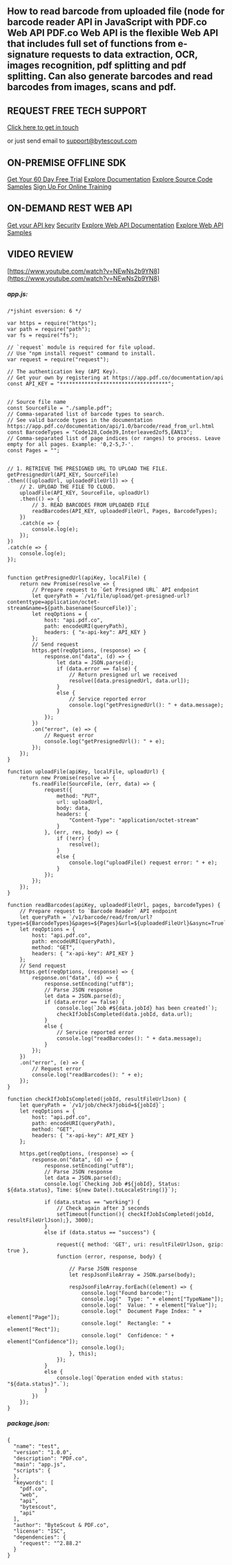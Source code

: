 ## How to read barcode from uploaded file (node for barcode reader API in JavaScript with PDF.co Web API PDF.co Web API is the flexible Web API that includes full set of functions from e-signature requests to data extraction, OCR, images recognition, pdf splitting and pdf splitting. Can also generate barcodes and read barcodes from images, scans and pdf.

## REQUEST FREE TECH SUPPORT

[Click here to get in touch](https://bytescout.zendesk.com/hc/en-us/requests/new?subject=PDF.co%20Web%20API%20Question)

or just send email to [support@bytescout.com](mailto:support@bytescout.com?subject=PDF.co%20Web%20API%20Question) 

## ON-PREMISE OFFLINE SDK 

[Get Your 60 Day Free Trial](https://bytescout.com/download/web-installer?utm_source=github-readme)
[Explore Documentation](https://bytescout.com/documentation/index.html?utm_source=github-readme)
[Explore Source Code Samples](https://github.com/bytescout/ByteScout-SDK-SourceCode/)
[Sign Up For Online Training](https://academy.bytescout.com/)


## ON-DEMAND REST WEB API

[Get your API key](https://app.pdf.co/signup?utm_source=github-readme)
[Security](https://pdf.co/security)
[Explore Web API Documentation](https://apidocs.pdf.co?utm_source=github-readme)
[Explore Web API Samples](https://github.com/bytescout/ByteScout-SDK-SourceCode/tree/master/PDF.co%20Web%20API)

## VIDEO REVIEW

[https://www.youtube.com/watch?v=NEwNs2b9YN8](https://www.youtube.com/watch?v=NEwNs2b9YN8)




<!-- code block begin -->

##### **app.js:**
    
```
/*jshint esversion: 6 */

var https = require("https");
var path = require("path");
var fs = require("fs");

// `request` module is required for file upload.
// Use "npm install request" command to install.
var request = require("request");

// The authentication key (API Key).
// Get your own by registering at https://app.pdf.co/documentation/api
const API_KEY = "***********************************";


// Source file name
const SourceFile = "./sample.pdf";
// Comma-separated list of barcode types to search. 
// See valid barcode types in the documentation https://app.pdf.co/documentation/api/1.0/barcode/read_from_url.html
const BarcodeTypes = "Code128,Code39,Interleaved2of5,EAN13";
// Comma-separated list of page indices (or ranges) to process. Leave empty for all pages. Example: '0,2-5,7-'.
const Pages = "";


// 1. RETRIEVE THE PRESIGNED URL TO UPLOAD THE FILE.
getPresignedUrl(API_KEY, SourceFile)
.then(([uploadUrl, uploadedFileUrl]) => {
    // 2. UPLOAD THE FILE TO CLOUD.
    uploadFile(API_KEY, SourceFile, uploadUrl)
    .then(() => {
        // 3. READ BARCODES FROM UPLOADED FILE
        readBarcodes(API_KEY, uploadedFileUrl, Pages, BarcodeTypes);
    })
    .catch(e => {
        console.log(e);
    });
})
.catch(e => {
    console.log(e);
});


function getPresignedUrl(apiKey, localFile) {
    return new Promise(resolve => {
        // Prepare request to `Get Presigned URL` API endpoint
        let queryPath = `/v1/file/upload/get-presigned-url?contenttype=application/octet-stream&name=${path.basename(SourceFile)}`;
        let reqOptions = {
            host: "api.pdf.co",
            path: encodeURI(queryPath),
            headers: { "x-api-key": API_KEY }
        };
        // Send request
        https.get(reqOptions, (response) => {
            response.on("data", (d) => {
                let data = JSON.parse(d);
                if (data.error == false) {
                    // Return presigned url we received
                    resolve([data.presignedUrl, data.url]);
                }
                else {
                    // Service reported error
                    console.log("getPresignedUrl(): " + data.message);
                }
            });
        })
        .on("error", (e) => {
            // Request error
            console.log("getPresignedUrl(): " + e);
        });
    });
}

function uploadFile(apiKey, localFile, uploadUrl) {
    return new Promise(resolve => {
        fs.readFile(SourceFile, (err, data) => {
            request({
                method: "PUT",
                url: uploadUrl,
                body: data,
                headers: {
                    "Content-Type": "application/octet-stream"
                }
            }, (err, res, body) => {
                if (!err) {
                    resolve();
                }
                else {
                    console.log("uploadFile() request error: " + e);
                }
            });
        });
    });
}

function readBarcodes(apiKey, uploadedFileUrl, pages, barcodeTypes) {
    // Prepare request to `Barcode Reader` API endpoint
    let queryPath = `/v1/barcode/read/from/url?types=${BarcodeTypes}&pages=${Pages}&url=${uploadedFileUrl}&async=True`;
    let reqOptions = {
        host: "api.pdf.co",
        path: encodeURI(queryPath),
        method: "GET",
        headers: { "x-api-key": API_KEY }
    };
    // Send request
    https.get(reqOptions, (response) => {
        response.on("data", (d) => {
            response.setEncoding("utf8");
            // Parse JSON response
            let data = JSON.parse(d);
            if (data.error == false) {
                console.log(`Job #${data.jobId} has been created!`);
                checkIfJobIsCompleted(data.jobId, data.url);
            }
            else {
                // Service reported error
                console.log("readBarcodes(): " + data.message);
            }
        });
    })
    .on("error", (e) => {
        // Request error
        console.log("readBarcodes(): " + e);
    });
}

function checkIfJobIsCompleted(jobId, resultFileUrlJson) {
    let queryPath = `/v1/job/check?jobid=${jobId}`;
    let reqOptions = {
        host: "api.pdf.co",
        path: encodeURI(queryPath),
        method: "GET",
        headers: { "x-api-key": API_KEY }
    };

    https.get(reqOptions, (response) => {
        response.on("data", (d) => {
            response.setEncoding("utf8");
            // Parse JSON response
            let data = JSON.parse(d);
            console.log(`Checking Job #${jobId}, Status: ${data.status}, Time: ${new Date().toLocaleString()}`);

            if (data.status == "working") {
                // Check again after 3 seconds
				setTimeout(function(){ checkIfJobIsCompleted(jobId, resultFileUrlJson);}, 3000);
            }
            else if (data.status == "success") {

                request({ method: 'GET', uri: resultFileUrlJson, gzip: true },
                function (error, response, body) {

                    // Parse JSON response
                    let respJsonFileArray = JSON.parse(body);

                    respJsonFileArray.forEach((element) => {
                        console.log("Found barcode:");
                        console.log("  Type: " + element["TypeName"]);
                        console.log("  Value: " + element["Value"]);
                        console.log("  Document Page Index: " + element["Page"]);
                        console.log("  Rectangle: " + element["Rect"]);
                        console.log("  Confidence: " + element["Confidence"]);
                        console.log();
                    }, this);
                });
            }
            else {
                console.log(`Operation ended with status: "${data.status}".`);
            }
        })
    });
}

```

<!-- code block end -->    

<!-- code block begin -->

##### **package.json:**
    
```
{
  "name": "test",
  "version": "1.0.0",
  "description": "PDF.co",
  "main": "app.js",
  "scripts": {
  },
  "keywords": [
    "pdf.co",
    "web",
    "api",
    "bytescout",
    "api"
  ],
  "author": "ByteScout & PDF.co",
  "license": "ISC",
  "dependencies": {
    "request": "^2.88.2"
  }
}

```

<!-- code block end -->